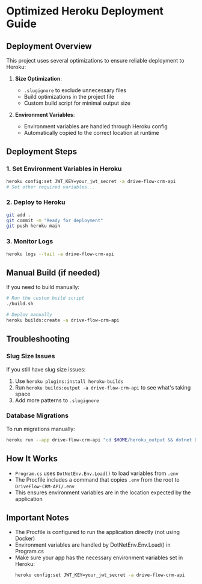 # Optimized Heroku Deployment Guide

## Deployment Overview

This project uses several optimizations to ensure reliable deployment to Heroku:

1. **Size Optimization**: 
   - `.slugignore` to exclude unnecessary files
   - Build optimizations in the project file
   - Custom build script for minimal output size

2. **Environment Variables**:
   - Environment variables are handled through Heroku config
   - Automatically copied to the correct location at runtime

## Deployment Steps

### 1. Set Environment Variables in Heroku

```bash
heroku config:set JWT_KEY=your_jwt_secret -a drive-flow-crm-api
# Set other required variables...
```

### 2. Deploy to Heroku

```bash
git add .
git commit -m "Ready for deployment"
git push heroku main
```

### 3. Monitor Logs

```bash
heroku logs --tail -a drive-flow-crm-api
```

## Manual Build (if needed)

If you need to build manually:

```bash
# Run the custom build script
./build.sh

# Deploy manually
heroku builds:create -a drive-flow-crm-api
```

## Troubleshooting

### Slug Size Issues

If you still have slug size issues:
1. Use `heroku plugins:install heroku-builds`
2. Run `heroku builds:output -a drive-flow-crm-api` to see what's taking space
3. Add more patterns to `.slugignore`

### Database Migrations

To run migrations manually:
```bash
heroku run --app drive-flow-crm-api "cd $HOME/heroku_output && dotnet DriveFlow-CRM-API.dll -- migrate"
```

## How It Works

- `Program.cs` uses `DotNetEnv.Env.Load()` to load variables from `.env`
- The Procfile includes a command that copies `.env` from the root to `DriveFlow-CRM-API/.env`
- This ensures environment variables are in the location expected by the application

## Important Notes

- The Procfile is configured to run the application directly (not using Docker)
- Environment variables are handled by DotNetEnv.Env.Load() in Program.cs
- Make sure your app has the necessary environment variables set in Heroku:
  ```bash
  heroku config:set JWT_KEY=your_jwt_secret -a drive-flow-crm-api
  ``` 